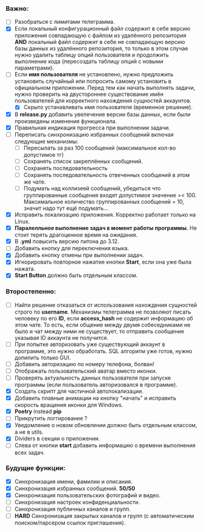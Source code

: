 ### Важно:
- [ ] Разобраться с лимитами телеграмма.
- [x] Если локальный конфигурационный файл содержит в себе версию приложения совпадающую с файлом из удалённого репозитория **AND** локальный файл содержит в себе не совпадающую версию базы данных из удалённого репозитория, то только в этом случае нужно удалить таблицу опций пользователя и продолжить выполнение кода (пересоздать таблицу опций с новыми параметрами).   
- [ ] Если **имя пользователя** не установлено, нужно предложить установить случайный или попросить самому установить в официальном приложении. Перед тем как начать выполнять задачи, нужно проверить на двустороннее существование имён пользователей для корректного нахождения сущностей аккаунтов.
    - [x] Скрыто устанавливать имя пользователя (временное решение).
- [x] В **release.py** добавить увелечение версии базы данных, если были произведены изменения функционала.
- [x] Правильная индикация прогресса при выполнении задачи.
- [ ] Переписать синхронизацию избранных сообщений включая следующие механизмы:
    - [ ] Пересылать за раз 100 сообщений (максимальное кол-во допустимое тг)
    - [ ] Сохранять список закреплённых сообщений.
    - [ ] Сохранять последовательность
    - [ ] Сохранять последовательность отвеченных сообщений в этом же чате.
    - [ ] Подумать над коллизеей сообщений, убедиться что группированные сообщения входят допустимое значение =< 100. Максимальное количество группированных сообщений = 10, значит надо тут ещё подумать...
- [x] Исправить локализацию приложения. Корректно работает только на Linux.
- [x] **Паралелльное выполнение задач в момент работы программы.** Не стоит терять драгоценное время на ожидания.
- [x] В **.yml** повысить версию питона до 3.12.
- [ ] Добавить кнопку для переключения языка.
- [x] Добавить кнопку отмены при выполнении задач.
- [x] Игнорировать повторное нажатие кнопки **Start**, если она уже была нажата.
- [x] **Start Button** должно быть отдельным классом.

### Второстепенно:
- [ ] Найти решение отказаться от использования нахождения сущностей строго по **username**. Механизмы телеграмма не позволяют писать человеку по его **ID**, если **access_hash** не содержит информацию об этом чате. То есть, если общение между двумя собеседниками не было и чат между ними не существует, то отправить сообщение указывая ID аккаунта не получится.
- [ ] При попытке авторизовать уже существующий аккаунт в программе, это нужно обработать. SQL алгоритм уже готов, нужно допилить только GUI.
- [ ] Добавить авторизацию по номеру телефона, болван!
- [ ] Отображать пользовательский аватар вместо иконки.
- [ ] Проверять актуальность данных пользователя при запуске программы (если пользователь авторизовался в программе).
- [x] Создать скрипт для частичной автолокализации.
- [x] Добавить плавные анимации на кнопку "начать" и исправить скорость вращения иконки для Windows.
- [x] **Poetry** instead **pip**
- [ ] Прикрутить логгирование ?
- [x] Уведомление о новом обновлении должно быть отдельным классом, а не в utils.
- [x] Dividers в секции о приложении.
- [ ] Слева от кнопки **start** добавить информацию о времени выполнения всех задач.

### Будущие функции:
- [x] Синхронизация имени, фамилии и описания.
- [x] Синхронизация избранных сообщений. **50/50** 
- [x] Синхронизация пользовательских фотографий и видео.
- [ ] Синхронизация настроек конфиденциальности.
- [ ] Синхронизация публичных каналов и групп.
- [ ] **HARD** Синхронизация закрытых каналов и групп (с автоматическим поиском/парсером ссылок приглашения).
